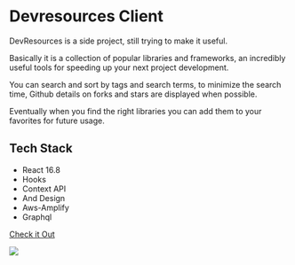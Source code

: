 # Devresources Client

DevResources is a side project, still trying to make it useful.

Basically it is a collection of popular libraries and frameworks, an incredibly useful tools for speeding up your next project development.

You can search and sort by tags and search terms, to minimize the search time, Github details on forks and stars are displayed when possible.

Eventually when you find the right libraries you can add them to your favorites for future usage.

## Tech Stack

- React 16.8
- Hooks
- Context API
- And Design
- Aws-Amplify
- Graphql

[Check it Out](https://devresources.site)

![](https://github.com/niradler/devresources-client/blob/master/demo/devHome.png)